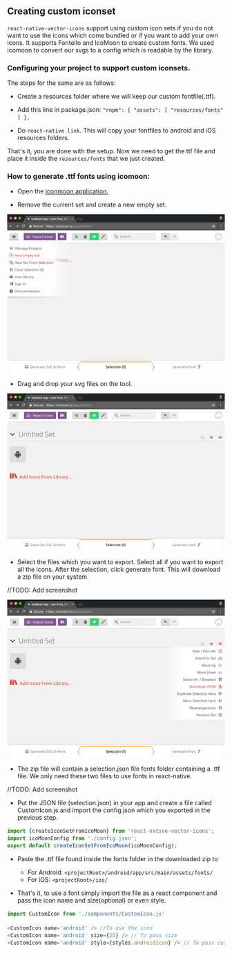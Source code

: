 ## Creating custom iconset

`react-native-vector-icons` support using custom icon sets if you do not want to use the icons which come bundled or if you want to add your own icons. It supports Fontello and IcoMoon to create custom fonts. We used icomoon to convert our svgs to a config which is readable by the library.

### Configuring your project to support custom iconsets.

The steps for the same are as follows:

* Create a resources folder where we will keep our custom fontfile(.ttf).

* Add this line in package.json: `"rnpm": { "assets": [ "resources/fonts" ] },`

* Do `react-native link`. This will copy your fontfiles to android and iOS resources folders.

That's it, you are done with the setup. Now we need to get the ttf file and place it inside the `resources/fonts` that we just created.

### How to generate .ttf fonts using icomoon:

* Open the [iconmoon application.](https://icomoon.io/app)

* Remove the current set and create a new empty set.

![](/assets/icomoon-1.png)

* Drag and drop your svg files on the tool.

![](/assets/icomoon2.png)

* Select the files which you want to export. Select all if you want to export all the icons. After the selection, click generate font. This will download a zip file on your system.

//TODO: Add screenshot

![](/assets/icomoon3.png)

* The zip file will contain a selection.json file fonts folder containing a .ttf file. We only need these two files to use fonts in react-native.

//TODO: Add screenshot

* Put the JSON file (selection.json) in your app and create a file called CustomIcon.js and import the config.json which you exported in the previous step.

```js
import {createIconSetFromIcoMoon} from 'react-native-vector-icons';
import icoMoonConfig from './config.json';
export default createIconSetFromIcoMoon(icoMoonConfig);
```

* Paste the .ttf file found inside the fonts folder in the downloaded zip to
  * For Android: `<projectRoot>/android/app/src/main/assets/fonts/`
  * For iOS: `<projectRoot>/ios/`

* That's it, to use a font simply import the file as a react component and pass the icon name and size(optional) or even style.

```js
import CustomIcon from './components/CustomIcon.js'

<CustomIcon name='android' /> //To use the icon
<CustomIcon name='android' size={25} /> // To pass size
<CustomIcon name='android' style={styles.androidIcon} /> // To pass custom tyle
```
